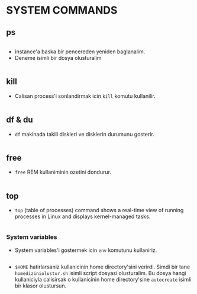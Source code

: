 
# SYSTEM COMMANDS

## ps

```bash

```
- instance'a baska bir pencereden yeniden baglanalim.
- Deneme isimli bir dosya olusturalim

```bash

```

## kill
- Calisan process'i sonlandirmak icin `kill` komutu kullanilir.

```bash

```

## df & du

- `df` makinada takili diskleri ve disklerin durumunu gosterir.

```bash

```

## free

- `free` REM kullaniminin ozetini dondurur.

```bash

```

## top

- `top` (table of processes) command shows a real-time view of running processes in Linux and displays kernel-managed tasks.

```bash

```


### System variables

- System variables'i gostermek icin `env` komutunu kullaniriz.

```bash

```

- `$HOME` hatirlarsaniz kullanicinin home directory'sini verirdi. Simdi bir tane `homediziniolustur.sh` isimli script dosyasi olusturalim. Bu dosya hangi kullaniciyla calisirsak o kullanicinin home directory'sine `autocreate` isimli bir klasor olustursun.

```bash

```